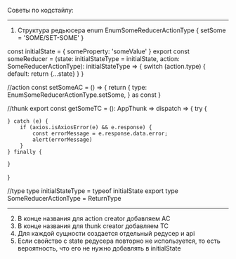 Советы по кодстайлу:

__________________________________________________
1. Структура редьюсера
   enum EnumSomeReducerActionType {
   setSome = 'SOME/SET-SOME'
   }

const initialState = {
someProperty: 'someValue'
}
export const someReducer = (state: initialStateType = initialState, action: SomeReducerActionType): initialStateType => {
switch (action.type) {
default:
return {...state}
}
}

//action
const setSomeAC = () => {
return {
type: EnumSomeReducerActionType.setSome,
} as const
}

//thunk
export const getSomeTC = (): AppThunk => dispatch => {
try {

    } catch (e) {
        if (axios.isAxiosError(e) && e.response) {
            const errorMessage = e.response.data.error;
            alert(errorMessage)
        }
    } finally {

    }
}

//type
type initialStateType = typeof initialState
export type SomeReducerActionType = ReturnType<typeof setSomeAC>

__________________________________________________
2. В конце названия для action creator добавляем AC
3. В конце названия для thunk creator добавляем TC
4. Для каждой сущности создается отдельный редусер и api
5. Если свойство с state редусера повторно не используется, то есть вероятность, что его не нужно добавлять в initialState
